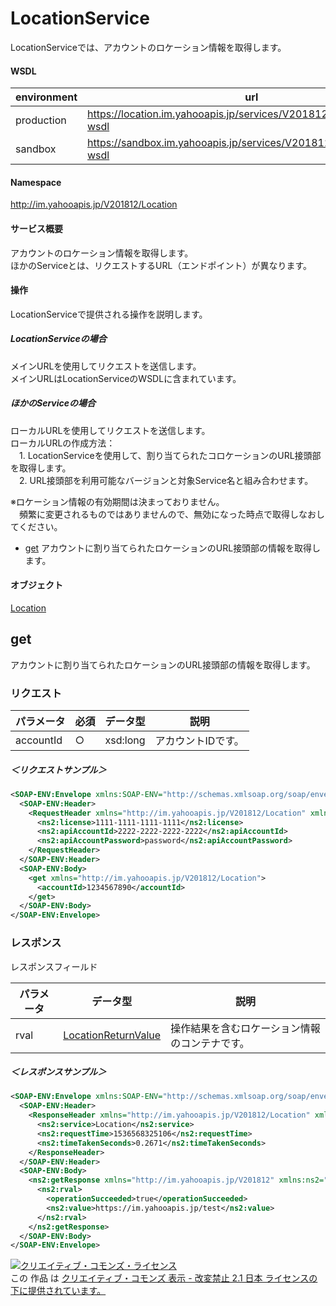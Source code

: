 # LocationService
LocationServiceでは、アカウントのロケーション情報を取得します。
#### WSDL
| environment | url |
|---|---|
| production  | https://location.im.yahooapis.jp/services/V201812/LocationService?wsdl|
| sandbox  | https://sandbox.im.yahooapis.jp/services/V201812/LocationService?wsdl|

#### Namespace
http://im.yahooapis.jp/V201812/Location

#### サービス概要
アカウントのロケーション情報を取得します。<br>
ほかのServiceとは、リクエストするURL（エンドポイント）が異なります。

#### 操作
LocationServiceで提供される操作を説明します。

##### LocationServiceの場合
メインURLを使用してリクエストを送信します。<br>
メインURLはLocationServiceのWSDLに含まれています。

##### ほかのServiceの場合
ローカルURLを使用してリクエストを送信します。<br>
ローカルURLの作成方法：<br>
　1. LocationServiceを使用して、割り当てられたコロケーションのURL接頭部を取得します。<br>
　2. URL接頭部を利用可能なバージョンと対象Service名と組み合わせます。

※ロケーション情報の有効期間は決まっておりません。<br>
　頻繁に変更されるものではありませんので、無効になった時点で取得しなおしてください。

+ [get](#get)
アカウントに割り当てられたロケーションのURL接頭部の情報を取得します。

#### オブジェクト
[Location](../data/Location)

## get
アカウントに割り当てられたロケーションのURL接頭部の情報を取得します。

### リクエスト

| パラメータ | 必須 | データ型 | 説明 |
|---|---|---|---|
| accountId | ○ | xsd:long | アカウントIDです。 |

##### ＜リクエストサンプル＞
```xml
<SOAP-ENV:Envelope xmlns:SOAP-ENV="http://schemas.xmlsoap.org/soap/envelope/">
  <SOAP-ENV:Header>
    <RequestHeader xmlns="http://im.yahooapis.jp/V201812/Location" xmlns:ns2="http://im.yahooapis.jp/V201812">
      <ns2:license>1111-1111-1111-1111</ns2:license>
      <ns2:apiAccountId>2222-2222-2222-2222</ns2:apiAccountId>
      <ns2:apiAccountPassword>password</ns2:apiAccountPassword>
    </RequestHeader>
  </SOAP-ENV:Header>
  <SOAP-ENV:Body>
    <get xmlns="http://im.yahooapis.jp/V201812/Location">
      <accountId>1234567890</accountId>
    </get>
  </SOAP-ENV:Body>
</SOAP-ENV:Envelope>
```

### レスポンス
レスポンスフィールド

| パラメータ | データ型 | 説明 |
|---|---|---|
| rval | [LocationReturnValue](../data/Location/LocationReturnValue.md) | 操作結果を含むロケーション情報のコンテナです。 | error | [Error](../data/Common/Error.md) | エラーです。 |

##### ＜レスポンスサンプル＞
```xml
<SOAP-ENV:Envelope xmlns:SOAP-ENV="http://schemas.xmlsoap.org/soap/envelope/">
  <SOAP-ENV:Header>
    <ResponseHeader xmlns="http://im.yahooapis.jp/V201812/Location" xmlns:ns2="http://im.yahooapis.jp/V201812">
      <ns2:service>Location</ns2:service>
      <ns2:requestTime>1536568325106</ns2:requestTime>
      <ns2:timeTakenSeconds>0.2671</ns2:timeTakenSeconds>
    </ResponseHeader>
  </SOAP-ENV:Header>
  <SOAP-ENV:Body>
    <ns2:getResponse xmlns="http://im.yahooapis.jp/V201812" xmlns:ns2="http://im.yahooapis.jp/V201812/Location">
      <ns2:rval>
        <operationSucceeded>true</operationSucceeded>
        <ns2:value>https://im.yahooapis.jp/test</ns2:value>
      </ns2:rval>
    </ns2:getResponse>
  </SOAP-ENV:Body>
</SOAP-ENV:Envelope>
```

<a rel="license" href="http://creativecommons.org/licenses/by-nd/2.1/jp/"><img alt="クリエイティブ・コモンズ・ライセンス" style="border-width:0" src="https://i.creativecommons.org/l/by-nd/2.1/jp/88x31.png" /></a><br />この 作品 は <a rel="license" href="http://creativecommons.org/licenses/by-nd/2.1/jp/">クリエイティブ・コモンズ 表示 - 改変禁止 2.1 日本 ライセンスの下に提供されています。</a>

